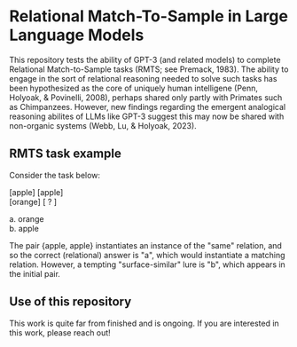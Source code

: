 # Relational Match-To-Sample in Large Language Models

This repository tests the ability of GPT-3 (and related models) to complete Relational Match-to-Sample tasks (RMTS; see Premack, 1983). The ability to engage in the sort of relational reasoning needed to solve such tasks has been hypothesized as the core of uniquely human intelligene (Penn, Holyoak, & Povinelli, 2008), perhaps shared only partly with Primates such as Chimpanzees. However, new findings regarding the emergent analogical reasoning abilites of LLMs like GPT-3 suggest this may now be shared with non-organic systems (Webb, Lu, & Holyoak, 2023).

## RMTS task example

Consider the task below:

[apple] [apple]  
[orange] [ ? ]

a. orange  
b. apple

The pair {apple, apple} instantiates an instance of the "same" relation, and so the correct (relational) answer is "a", which would instantiate a matching relation. However, a tempting "surface-similar" lure is "b", which appears in the initial pair.

## Use of this repository

This work is quite far from finished and is ongoing. If you are interested in this work, please reach out!